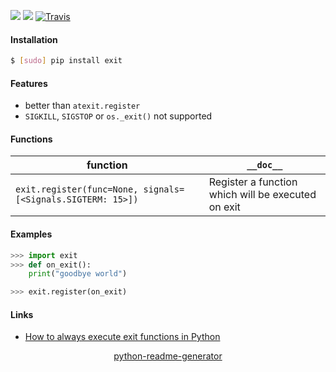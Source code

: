 <!--
https://pypi.org/project/readme-generator/
https://pypi.org/project/python-readme-generator/
-->

[![](https://img.shields.io/pypi/pyversions/exit.svg?longCache=True)](https://pypi.org/project/exit/)
[![](https://img.shields.io/pypi/v/exit.svg?maxAge=3600)](https://pypi.org/project/exit/)
[![Travis](https://api.travis-ci.org/looking-for-a-job/exit.py.svg?branch=master)](https://travis-ci.org/looking-for-a-job/exit.py/)

#### Installation
```bash
$ [sudo] pip install exit
```

#### Features
+   better than `atexit.register`
+   `SIGKILL`, `SIGSTOP` or `os._exit()` not supported

#### Functions
function|`__doc__`
-|-
`exit.register(func=None, signals=[<Signals.SIGTERM: 15>])` |Register a function which will be executed on exit

#### Examples
```python
>>> import exit
>>> def on_exit():
    print("goodbye world")

>>> exit.register(on_exit)
```

#### Links
+   [How to always execute exit functions in Python](http://grodola.blogspot.com/2016/02/how-to-always-execute-exit-functions-in-py.html)

<p align="center">
    <a href="https://pypi.org/project/python-readme-generator/">python-readme-generator</a>
</p>
